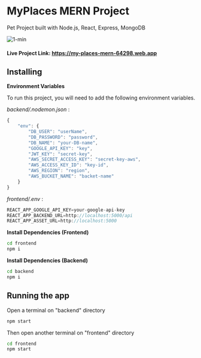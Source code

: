
# MyPlaces MERN Project

Pet Project built with Node.js, React, Express, MongoDB

![1-min](https://user-images.githubusercontent.com/26285395/132094986-34a7d5c8-d810-42d1-9555-018530765304.gif)

#### Live Project Link: https://my-places-mern-64298.web.app


## Installing
**Environment Variables**

To run this project, you will need to add the following environment variables.

_backend/.nodemon.json_ :

```javascript
{
    "env": {
        "DB_USER": "userName",
        "DB_PASSWORD": "password",
        "DB_NAME": "your-DB-name",
        "GOOGLE_API_KEY": "key",
        "JWT_KEY": "secret-key",
        "AWS_SECRET_ACCESS_KEY": "secret-key-aws",
        "AWS_ACCESS_KEY_ID": "key-id",
        "AWS_REGION": "region",
        "AWS_BUCKET_NAME": "backet-name"
    }
}
```

_frontend/.env_ :

```javascript
REACT_APP_GOOGLE_API_KEY=your-google-api-key
REACT_APP_BACKEND_URL=http://localhost:5000/api
REACT_APP_ASSET_URL=http://localhost:5000
```

**Install Dependencies (Frontend)**
```bash
cd frontend
npm i
```
**Install Dependencies (Backend)**
```bash
cd backend
npm i
```
## Running the app
Open a terminal on "backend" directory
```bash
npm start
```
Then open another terminal on "frontend" directory
```bash
cd frontend
npm start
```
